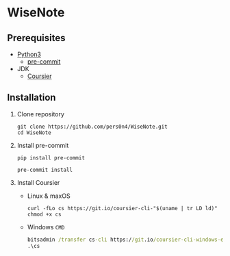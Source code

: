 # WiseNote

## Prerequisites

- [Python3](https://www.python.org/)
  - [pre-commit](https://pre-commit.com/)
- JDK
  - [Coursier](https://get-coursier.io/)

## Installation

1. Clone repository

   ```shell
   git clone https://github.com/pers0n4/WiseNote.git
   cd WiseNote
   ```

2. Install pre-commit

   ```shell
   pip install pre-commit

   pre-commit install
   ```

3. Install Coursier

   - Linux & maxOS

     ```shell
     curl -fLo cs https://git.io/coursier-cli-"$(uname | tr LD ld)"
     chmod +x cs
     ```

   - Windows `CMD`

     ```cmd
     bitsadmin /transfer cs-cli https://git.io/coursier-cli-windows-exe "%cd%\cs.exe"
     .\cs
     ```

